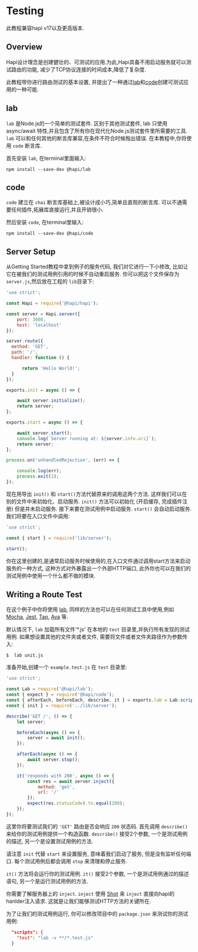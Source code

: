 # Testing

此教程兼容hapi v17以及更高版本.

## <a name="overview"></a> Overview

Hapi设计理念是创建健壮的、可测试的应用.为此,Hapi具备不用启动服务就可以测试路由的功能, 减少了TCP协议连接的时间成本,降低了复杂度.

此教程带你进行路由测试的基本设置, 并提出了一种通过[lab](/module/lab)和[code](/module/code)创建可测试应用的一种可能.


## <a name="lab"></a> lab

`lab` 是Node.js的一个简单的测试套件. 区别于其他测试套件, lab 只使用 async/await 特性,并且包含了所有你在现代化Node.js测试套件里所需要的工具. `lab` 可以和任何其他的断言库兼容,在条件不符合时候掏出错误. 在本教程中,你将使用 `code` 断言库.

首先安装 `lab`, 在terminal里面输入:

`npm install --save-dev @hapi/lab`

## <a name="code"></a> code

`code` 建立在 `chai` 断言库基础上,被设计成小巧,简单且直观的断言库. 可以不通需要任何插件,拓展库直接运行,并且开销很小.

然后安装 `code`, 在terminal里输入:

`npm install --save-dev @hapi/code`

## <a name="server"></a> Server Setup

从Getting Started教程中拿到例子的服务代码, 我们对它进行一下小修改, 比如让它在被我们的测试用例引用的时候不自动重启服务. 你可以把这个文件保存为`server.js`,然后放在工程的 `lib`目录下:

```js
'use strict';

const Hapi = require('@hapi/hapi');

const server = Hapi.server({
    port: 3000,
    host: 'localhost'
});

server.route({
  method: 'GET',
  path: '/',
  handler: function () {

      return 'Hello World!';
  }
});

exports.init = async () => {

    await server.initialize();
    return server;
};

exports.start = async () => {

    await server.start();
    console.log(`Server running at: ${server.info.uri}`);
    return server;
};

process.on('unhandledRejection', (err) => {

    console.log(err);
    process.exit(1);
});
```
现在用导出 `init()` 和 `start()`方法代替原来的调用这两个方法. 这样我们可以在别的文件中来初始化、启动服务. `init()` 方法可以初始化 (开启缓存, 完成插件注册) 但是并未启动服务. 接下来要在测试用例中启动服务. `start()` 会自动启动服务. 我们将要在入口文件中调用:

```js
`use strict`;

const { start } = require('lib/server');

start();
```
你在这里创建的,是通常启动服务时候使用的,在入口文件通过调用start方法来启动服务的一种方式, 这种方式对外暴露出一个外部HTTP端口, 此外你也可以在我们的测试用例中使用一个什么都不做的模块.

## <a name="writingTest"></a> Writing a Route Test

在这个例子中你将使用 [lab](/module/lab), 同样的方法也可以在任何测试工具中使用,例如 [Mocha](https://mochajs.org/), [Jest](https://jestjs.io/), [Tap](https://www.node-tap.org/), [Ava](https://github.com/avajs) 等.

默认情况下, `lab` 加载所有文件'*.js' 在本地的 `test` 目录里,并执行所有发现的测试用例. 如果想设置其他的文件夹或者文件, 需要将文件或者文件夹路径作为参数传入:

`$  lab unit.js`

准备开始,创建一个 `example.test.js` 在 `test` 目录里:

```js
'use strict';

const Lab = require('@hapi/lab');
const { expect } = require('@hapi/code');
const { afterEach, beforeEach, describe, it } = exports.lab = Lab.script();
const { init } = require('../lib/server');

describe('GET /', () => {
    let server;

    beforeEach(async () => {
        server = await init();
    });

    afterEach(async () => {
        await server.stop();
    });

    it('responds with 200', async () => {
        const res = await server.inject({
            method: 'get',
            url: '/'
        });
        expect(res.statusCode).to.equal(200);
    });
});
```
这里你将要测试我们的 `'GET'` 路由是否会响应 `200` 状态码. 首先调用 `describe()` 来给你的测试用例提供一个构造函数. `describe()` 接受2个参数, 一个是测试用例的描述, 另一个是设置测试用例的方法.  

请注意 `init` 代替 `start` 来设置服务, 意味着我们启动了服务, 但是没有监听任何端口. 每个测试用例后都会调用 `stop` 来清理和停止服务.

`it()` 方法将会运行你的测试用例. `it()` 接受2个参数, 一个是测试用例通过的描述语句, 另一个是运行测试用例的方法. 

你需要了解服务器上的 `inject`. `inject` 使用 [Shot](/module/shot) 来 `inject` 直接向hapi的hanlder注入请求. 这就是让我们能够测试HTTP方法的关键所在.

为了让我们的测试用例运行, 你可以修改项目中的 `package.json` 来测试你的测试用例:

```json
  "scripts": {
    "test": "lab -v **/*.test.js"
  }
```
